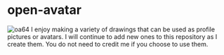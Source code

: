 # open-avatar
![oa64](https://github.com/Appled-Dev/open-avatar/assets/136099435/c120107a-a4c5-4f61-9fde-9df32219507d)
I enjoy making a variety of drawings that can be used as profile pictures or avatars. I will continue to add new ones to this repository as I create them. You do not need to credit me if you choose to use them.

